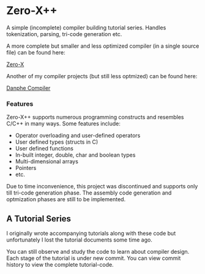 # Zero-X++

A simple (incomplete) compiler building tutorial series. Handles tokenization, parsing, tri-code generation etc.

A more complete but smaller and less optimized compiler (in a single source file) can be found here:

[Zero-X](https://github.com/bibekdahal/Zero-X)

Another of my compiler projects (but still less optmized) can be found here:

[Danphe Compiler](https://github.com/bibekdahal/Danphe-Compiler)


### Features

Zero-X++ supports numerous programming constructs and resembles C/C++ in many ways. Some features include:

- Operator overloading and user-defined operators
- User defined types (structs in C)
- User defined functions
- In-built integer, double, char and boolean types
- Multi-dimensional arrays
- Pointers
- etc.

Due to time inconvenience, this project was discontinued and supports only till tri-code generation phase. The assembly code generation and optmization phases are still to be implemented.


## A Tutorial Series

I originally wrote accompanying tutorials along with these code but unfortunately I lost the tutorial documents some time ago.

You can still observe and study the code to learn about compiler design. Each stage of the tutorial is under new commit. You can view commit history to view the complete tutorial-code.
